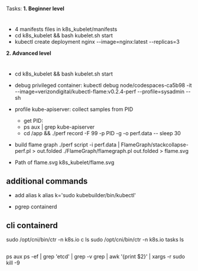 
Tasks:
**1. Beginner level**
#
- 4 manifests files in k8s_kubelet/manifests
- cd k8s_kubelet && bash kubelet.sh start
- kubectl create deployment nginx --image=nginx:latest --replicas=3

**2. Advanced level**
#
- cd k8s_kubelet && bash kubelet.sh start
- debug privileged container:
  kubectl debug node/codespaces-ca5b98 -it --image=verizondigital/kubectl-flame:v0.2.4-perf --profile=sysadmin -- sh

- profile kube-apiserver: collect samples from PID
  - get PID:
  - ps aux | grep kube-apiserver
  - cd /app && ./perf record -F 99 -p PID -g -o perf.data -- sleep 30
- build flame graph
  ./perf script -i perf.data | FlameGraph/stackcollapse-perf.pl > out.folded
  ./FlameGraph/flamegraph.pl out.folded > flame.svg

- Path of flame.svg
  k8s_kubelet/flame.svg
  




## additional commands
- add alias k
  alias k='sudo kubebuilder/bin/kubectl'

- pgrep containerd

## cli containerd
sudo /opt/cni/bin/ctr -n k8s.io c ls
sudo /opt/cni/bin/ctr -n k8s.io tasks ls

##
ps aux
ps -ef | grep 'etcd' | grep -v grep | awk '{print $2}' | xargs -r sudo kill -9
